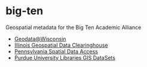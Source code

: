 # big-ten
Geospatial metadata for the Big Ten Academic Alliance


- [Geodata@Wisconsin](http://maps.sco.wisc.edu/opengeoportal/)
- [Illinois Geospatial Data Clearinghouse](http://clearinghouse.isgs.illinois.edu/)
- [Pennsylvania Spatial Data Access](http://www.pasda.psu.edu/)
- [Purdue University Libraries GIS DataSets](https://mapsweb.lib.purdue.edu/datasets/)

